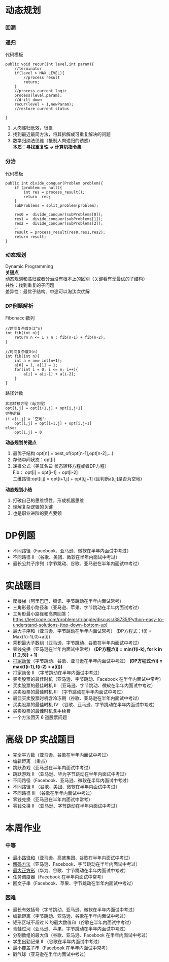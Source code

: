 # 动态规划

### 回溯

### 递归  

代码模板

	public void recur(int level,int param){
		//terminator
		if(level > MAX_LEVEL){
			//process result
			return;
		}
		//process current logic
		process(level,param);
		//drill down
		recur(level + 1,newParam);
		//restore current status

	}

  
1. 人肉递归低效，很累  
2. 找到最近最简方法，将其拆解成可重复解决的问题  
3. 数学归纳法思维（抵制人肉递归的诱惑）  
**本质：寻找重复性 ->  计算机指令集**  

### 分治  

代码模板  

	public int divide_conquer(Problem problem){
		if (problem == null){
			int res = process_result();
			return  res;
		}
		subProblems = split_problem(problem);
		
		res0 = 	divide_conquer(subProblems[0]);
		res1 = 	divide_conquer(subProblems[1]);
		res2 = 	divide_conquer(subProblems[2]);
		...
		result = process_result(res0,res1,res2);
		return result;
	}

### 动态规划
Dynamic Programming  
**关键点**  
动态规划和递归或者分治没有根本上的区别（关键看有无最优的子结构）  
共性：找到重复的子问题  
差异性：最优子结构、中途可以淘汰次优解  

### DP例题解析  
Fibonacci数列
	
	//时间复杂度O(2^n)
	int fib(int n){
		return n <= 1 ? n : fib(n-1) + fib(n-2);
	}
	
	//时间复杂度O(n)
	int fib(int n){
		int a = new int[n+1];
		a[0] = 1, a[1] = 1;
		for(int i = 0; i <= n; i++){
			a[i] = a[i-1] + a[i-2];
		}
	}

路径计数  

	状态转移方程（dp方程）  
	opt[i,j] = opt[i+1,j] + opt[i,j+1]  
	完整逻辑  
	if a[i,j] = '空地':  
		opt[i,j] = opt[i+1,j] + opt[i,j+1]  
	else:  
		opt[i,j] = 0  

**动态规划关键点**  
1. 最优子结构 opt[n] = best_of(opt[n-1],opt[n-2],...)  
2. 存储中间状态：opt[i]  
3. 递推公式（美其名曰 状态转移方程或者DP方程）  
	Fib： opt[i] = opt[i-1] + opt[i-2]  
	二维路径:opt[i,j] = opt[i+1,j] + opt[i,j+1]
	(且判断a[i,j]是否为空地)  

**动态规划小结**  
1. 打破自己的思维惯性，形成机器思维  
2. 理解复杂逻辑的关键  
3. 也是职业进阶的要点要领  

# DP例题
- 不同路径（Facebook、亚马逊、微软在半年内面试中考过）
- 不同路径 II （谷歌、美团、微软在半年内面试中考过）
- 最长公共子序列（字节跳动、谷歌、亚马逊在半年内面试中考过）


# 实战题目
- 爬楼梯（阿里巴巴、腾讯、字节跳动在半年内面试常考）
- 三角形最小路径和（亚马逊、苹果、字节跳动在半年内面试考过）
- 三角形最小路径和高票回答： https://leetcode.com/problems/triangle/discuss/38735/Python-easy-to-understand-solutions-(top-down-bottom-up) 
- 最大子序和（亚马逊、字节跳动在半年内面试常考） (DP方程式：f(i) = Max(f(i-1),0)+a[i])
- 乘积最大子数组（亚马逊、字节跳动、谷歌在半年内面试中考过）
- 零钱兑换（亚马逊在半年内面试中常考）
**(DP方程:f(i) = min{f(i-k), for k in [1,2,5]} + 1)**
- [打家劫舍](https://github.com/jiangnanage/algorithm012/blob/master/Week_06/Rob_198.java)（字节跳动、谷歌、亚马逊在半年内面试中考过）
**(DP方程式:f(i) = max(f(i-1),f(i-2) + a[i]))**
- 打家劫舍 II （字节跳动在半年内面试中考过）
- 买卖股票的最佳时机（亚马逊、字节跳动、Facebook 在半年内面试中常考）
- 买卖股票的最佳时机 II （亚马逊、字节跳动、微软在半年内面试中考过）
- 买卖股票的最佳时机 III （字节跳动在半年内面试中考过）
- 最佳买卖股票时机含冷冻期（谷歌、亚马逊在半年内面试中考过）
- 买卖股票的最佳时机 IV （谷歌、亚马逊、字节跳动在半年内面试中考过）
- 买卖股票的最佳时机含手续费
- 一个方法团灭 6 道股票问题

# 高级 DP 实战题目
- 完全平方数（亚马逊、谷歌在半年内面试中考过）
- 编辑距离 （重点）
- 跳跃游戏（亚马逊在半年内面试中考过）
- 跳跃游戏 II （亚马逊、华为字节跳动在半年内面试中考过）
- 不同路径（Facebook、亚马逊、微软在半年内面试中考过）
- 不同路径 II （谷歌、美团、微软在半年内面试中考过）
- 不同路径 III （谷歌在半年内面试中考过）
- 零钱兑换（亚马逊在半年内面试中常考）
- 零钱兑换 II （亚马逊、字节跳动在半年内面试中考过）

# 本周作业
### 中等
- [最小路径和](https://github.com/jiangnanage/algorithm012/blob/master/Week_06/MinPathSum_64.java)（亚马逊、高盛集团、谷歌在半年内面试中考过）
- [解码方法](https://github.com/jiangnanage/algorithm012/blob/master/Week_06/NumDecodings_91.java)（亚马逊、Facebook、字节跳动在半年内面试中考过）
- [最大正方形](https://github.com/jiangnanage/algorithm012/blob/master/Week_06/MaximalSquare_221.java)（华为、谷歌、字节跳动在半年内面试中考过）
- 任务调度器（Facebook 在半年内面试中常考）
- 回文子串（Facebook、苹果、字节跳动在半年内面试中考过）
### 困难
- 最长有效括号（字节跳动、亚马逊、微软在半年内面试中考过）
- 编辑距离（字节跳动、亚马逊、谷歌在半年内面试中考过）
- 矩形区域不超过 K 的最大数值和（谷歌在半年内面试中考过）
- 青蛙过河（亚马逊、苹果、字节跳动在半年内面试中考过）
- 分割数组的最大值（谷歌、亚马逊、Facebook 在半年内面试中考过）
- 学生出勤记录 II （谷歌在半年内面试中考过）
- 最小覆盖子串（Facebook 在半年内面试中常考）
- 戳气球（亚马逊在半年内面试中考过）
